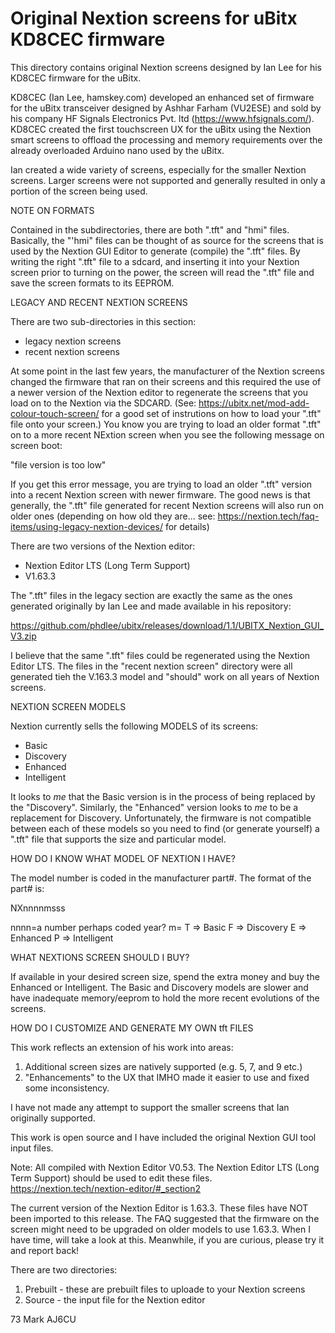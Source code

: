 # Original Nextion screens for uBitx KD8CEC firmware
 This directory contains original Nextion screens designed by Ian Lee for his KD8CEC firmware for the uBitx.

KD8CEC (Ian Lee, hamskey.com) developed an enhanced set of firmware for the uBitx transceiver designed by Ashhar Farham (VU2ESE) and sold by his company HF Signals Electronics Pvt. ltd (https://www.hfsignals.com/). KD8CEC created the first touchscreen UX for the uBitx using the Nextion smart screens to offload the processing and memory requirements over the already overloaded Arduino nano used by the uBitx.

Ian created a wide variety of screens, especially for the smaller Nextion screens. Larger screens were not supported and generally resulted in only a portion of the screen being used. 


NOTE ON FORMATS

Contained in the subdirectories, there are both ".tft" and "hmi" files. Basically, the "'hmi" files can be thought of as source for the screens that is used by the Nextion GUI Editor to generate (compile) the ".tft" files. By writing the right ".tft" file to a sdcard, and inserting it into your Nextion screen prior to turning on the power, the screen will read the ".tft" file and save the screen formats to its EEPROM.


LEGACY AND RECENT NEXTION SCREENS

There are two sub-directories in this section:
- legacy nextion screens
- recent nextion screens

At some point in the last few years, the manufacturer of the Nextion screens changed the firmware that ran on their screens and this required the use of a newer version of the Nextion editor to regenerate the screens that you load on to the Nextion via the SDCARD. (See: https://ubitx.net/mod-add-colour-touch-screen/ for a good set of instrutions on how to load your ".tft" file onto your screen.) You know you are trying to load an older format ".tft" on to a more recent NExtion screen when you see the following message on screen boot:

"file version is too low"

If you get this error message, you are trying to load an older ".tft" version into a recent Nextion screen with newer firmware. The good news is that generally, the ".tft" file generated for recent Nextion screens will also run on older ones (depending on how old they are...  see: https://nextion.tech/faq-items/using-legacy-nextion-devices/ for details)

There are two versions of the Nextion editor:
- Nextion Editor LTS (Long Term Support) 
- V1.63.3

The ".tft" files in the legacy section are exactly the same as the ones generated originally by Ian Lee and made available in his repository:

https://github.com/phdlee/ubitx/releases/download/1.1/UBITX_Nextion_GUI_V3.zip

I believe that the same ".tft" files could be regenerated using the Nextion Editor LTS. The files in the "recent nextion screen" directory were all generated tieh the V.163.3 model and "should" work on all years of Nextion screens.

NEXTION SCREEN MODELS

Nextion currently sells the following MODELS of its screens:
- Basic
- Discovery
- Enhanced
- Intelligent

It looks to *me* that the Basic version is in the process of being replaced by the "Discovery". Similarly, the "Enhanced" version looks to *me* to be a replacement for Discovery. Unfortunately, the firmware is not compatible between each of these models so you need to find (or generate yourself) a ".tft" file that supports the size and particular model.


HOW DO I KNOW WHAT MODEL OF NEXTION I HAVE?

The model number is coded in the manufacturer part#. The format of the part# is:

NXnnnnmsss

nnnn=a number perhaps coded year?
m= 	T => Basic
	F => Discovery
	E => Enhanced
	P => Intelligent


WHAT NEXTIONS SCREEN SHOULD I BUY?

If available in your desired screen size, spend the extra money and buy the Enhanced or Intelligent. The Basic and Discovery models are slower and have inadequate memory/eeprom to hold the more recent evolutions of the screens.


HOW DO I CUSTOMIZE AND GENERATE MY OWN tft FILES

This work reflects an extension of his work into areas:
1. Additional screen sizes are natively supported (e.g. 5, 7, and 9 etc.)
2. "Enhancements" to the UX that IMHO made it easier to use and fixed some inconsistency.

I have not made any attempt to support the smaller screens that Ian originally supported.

This work is open source and I have included the original Nextion GUI tool input files.  

Note: All compiled with Nextion Editor V0.53. The Nextion Editor LTS (Long Term Support) should be used to edit these files. https://nextion.tech/nextion-editor/#_section2

The current version of the Nextion Editor is 1.63.3. These files have NOT been imported to this release. The FAQ suggested that the firmware on the screen might need to be upgraded on older models to use 1.63.3.  When I have time, will take a look at this. Meanwhile, if you are curious, please try it and report back!

There are two directories:
1. Prebuilt  - these are prebuilt files to uploade to your Nextion screens
2. Source - the input file for the Nextion editor

73
Mark
AJ6CU

